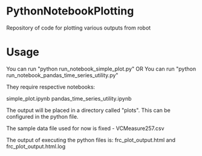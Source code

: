 # PythonNotebookPlotting
Repository of code for plotting various outputs from robot
# Usage
You can run "python run_notebook_simple_plot.py"
OR
You can run "python run_notebook_pandas_time_series_utility.py"

They require respective notebooks:  

simple_plot.ipynb
pandas_time_series_utility.ipynb

The output will be placed in a directory called "plots".
This can be configured in the python file.

The sample data file used for now is fixed - 
VCMeasure257.csv

The output of executing the python files is:
frc_plot_output.html
and
frc_plot_output.html.log

